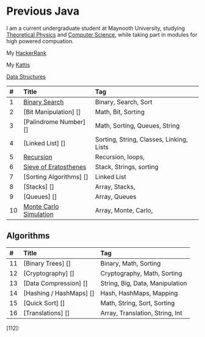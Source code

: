 # Previous Java

I am a current undergraduate student at Maynooth University, studying [Theoretical Physics][008] and [Computer Science][009], while taking part in modules for high powered compuation.

My  [HackerRank][001]

My  [Kattis][002]



 [Data Structures][003] 

| #    | Title                                     | Tag                                      |
| :--- | :---------------------------------------  | :--------------------------------------- |
| 1    | [Binary Search][007]                      | Binary, Search, Sort                     |
| 2    | [Bit Manipulation] []                     | Math, Bit, Sorting                       |
| 3    | [Palindrome Number] []                    | Math, Sorting, Queues, String            |
| 4    | [Linked List] []                          | Sorting, String, Classes, Linking, Lists |
| 5    | [Recursion][005]                          | Recursion, loops,                        |
| 6    | [Sieve of Eratosthenes][006]              | Stack, Strings, sorting                  |
| 7    | [Sorting Algorithms] []                   | Linked List                              |
| 8    | [Stacks] []                               | Array, Stacks,                           |
| 9    | [Queues] []                               | Array, Queues                            |
| 10   | [Monte Carlo Simulation][004]             | Array, Monte, Carlo,                     |

## Algorithms 

| #    | Title                                     | Tag                              |
| :--- | :---------------------------------------  | :------------------------------- |
| 11   | [Binary Trees] []                         | Binary, Math, Sorting            |
| 12   | [Cryptography] []                         | Cryptography, Math, Sorting      |
| 13   | [Data Compression] []                     | String, Big, Data, Manipulation  |
| 14   | [Hashing / HashMaps] []                   | Hash, HashMaps, Mapping          |
| 15   | [Quick Sort] []                           | Math, String, Sort, Sorting      |
| 16   | [Translations] []                         | Array, Translation, String, Int  |





[001]: https://www.hackerrank.com/ross_ward_2017
[002]: https://open.kattis.com/users/ross-ward
[003]: https://github.com/Ross-Ward/Previous-Java/tree/master/Data%20Structures
[004]: https://github.com/Ross-Ward/Previous-Java/tree/master/Data%20Structures/Monte%20Carlo%20Simulation
[005]: https://github.com/Ross-Ward/Previous-Java/tree/master/Data%20Structures/Recursion
[006]: https://github.com/Ross-Ward/Previous-Java/tree/master/Data%20Structures/Sieve%20of%20Eratosthenes
[007]: https://github.com/Ross-Ward/Previous-Java/tree/master/Data%20Structures/Binary%20Search
[008]: https://www.maynoothuniversity.ie/theoretical-physics/
[009]: https://www.maynoothuniversity.ie/computer-science
[028]: 
[035]: 
[038]: 
[053]: 
[058]: 
[066]: 
[067]: 
[069]: 
[070]: 
[083]: 
[088]: 
[100]: 
[101]: 
[104]: 
[107]: 
[108]: 
[110]: 
[111]: 
[112]: 

